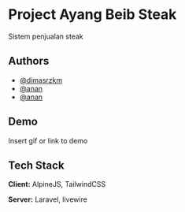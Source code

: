 # Project Ayang Beib Steak

Sistem penjualan steak

## Authors

- [@dimasrzkm](https://www.github.com/dimasrzkm)
- [@anan](https://www.github.com/dimasrzkm)
- [@anan](https://www.github.com/dimasrzkm)

## Demo

Insert gif or link to demo


## Tech Stack

**Client:** AlpineJS, TailwindCSS

**Server:** Laravel, livewire